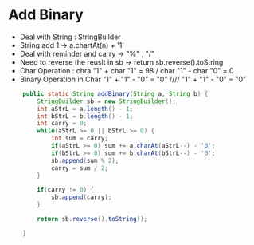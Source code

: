 # Add Binary

- Deal with String : StringBuilder
- String add 1 -> a.chartAt(n) + '1'
- Deal with reminder and carry -> "%" , "/"
- Need to reverse the reuslt in sb -> return sb.reverse().toString
- Char Operation : chra "1" + char "1" = 98 / char "1" - char "0"  = 0
- Binary Operation in Char "1" + "1" - "0" = "0" //// "1" + "1" - "0" = "0"
```java
    public static String addBinary(String a, String b) {
        StringBuilder sb = new StringBuilder();
        int aStrL = a.length() - 1;
        int bStrL = b.length() - 1;
        int carry = 0;
        while(aStrL >= 0 || bStrL >= 0) {
            int sum = carry;
            if(aStrL >= 0) sum += a.charAt(aStrL--) - '0';
            if(bStrL >= 0) sum += b.charAt(bStrL--) - '0';
            sb.append(sum % 2);
            carry = sum / 2;
        }

        if(carry != 0) {
            sb.append(carry);
        }

        return sb.reverse().toString();

    }
```